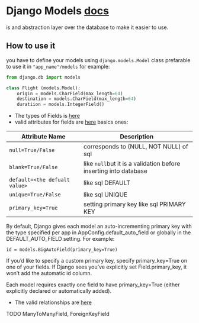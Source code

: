 # Django Models [docs](https://docs.djangoproject.com/en/3.2/ref/models/)
is and abstraction layer over the database to make it easier to use.

## How to use it
you have to define your models using `django.models.Model` class prefarable to use it in `"app_name"/models` for example: 
```python
from django.db import models

class Flight (models.Model):
    origin = models.CharField(max_length=64)
    destination = models.CharField(max_length=64)
    duratiion = models.IntegerField()

```
* The types of Fields is [here](https://docs.djangoproject.com/en/3.2/ref/models/fields/#field-types)
* valid attributes for fields are [here](https://docs.djangoproject.com/en/3.2/topics/db/models/#field-options) basics ones:

| Attribute Name                | Description                                                      |
|-------------------------------|------------------------------------------------------------------|
| `null=True/False`             | corresponds to (NULL, NOT NULL) of sql                           |
| `blank=True/False`            | like `null`but it is a validation before inserting into database |
| `default=<the defualt value>` | like sql DEFAULT                                                 |
| `unique=True/False`           | like sql UNIQUE                                                  |
| `primary_key=True`            | setting primary key like sql PRIMARY KEY                            |

By default, Django gives each model an auto-incrementing primary key with the type specified per app in AppConfig.default_auto_field or globally in the DEFAULT_AUTO_FIELD setting. For example:
```pyton
id = models.BigAutoField(primary_key=True)
```
If you’d like to specify a custom primary key, specify primary_key=True on one of your fields. If Django sees you’ve explicitly set Field.primary_key, it won’t add the automatic id column.

Each model requires exactly one field to have primary_key=True (either explicitly declared or automatically added).

* The valid relationships are [here ](https://docs.djangoproject.com/en/3.2/topics/db/models/#relationships)

TODO ManyToManyField, ForeignKeyField
